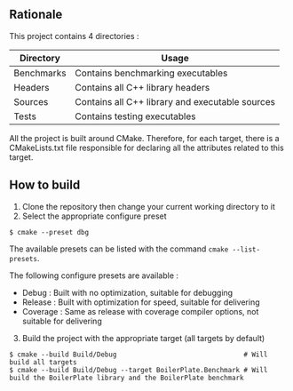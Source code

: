 ## Rationale

This project contains 4 directories :

| Directory  | Usage                                           |
|------------|-------------------------------------------------|
| Benchmarks | Contains benchmarking executables               |
| Headers    | Contains all C++ library headers                |
| Sources    | Contains all C++ library and executable sources |
| Tests      | Contains testing executables                    |

All the project is built around CMake. Therefore, for each target, there is a CMakeLists.txt file responsible for declaring all the attributes related to this target. 

## How to build

1. Clone the repository then change your current working directory to it
2. Select the appropriate configure preset

```
$ cmake --preset dbg
```

The available presets can be listed with the command `cmake --list-presets`.

The following configure presets are available :
 - Debug : Built with no optimization, suitable for debugging
 - Release : Built with optimization for speed, suitable for delivering
 - Coverage : Same as release with coverage compiler options, not suitable for delivering

3. Build the project with the appropriate target (all targets by default)

```
$ cmake --build Build/Debug                                # Will build all targets
$ cmake --build Build/Debug --target BoilerPlate.Benchmark # Will build the BoilerPlate library and the BoilerPlate benchmark
```